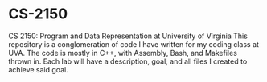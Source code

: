 # CS-2150
CS 2150: Program and Data Representation at University of Virginia
This repository is a conglomeration of code I have written for my coding class at UVA. 
The code is mostly in C++, with Assembly, Bash, and Makefiles thrown in. 
Each lab will have a description, goal, and all files I created to achieve said goal. 
